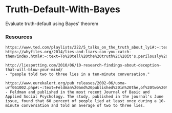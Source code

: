 # Truth-Default-With-Bayes
Evaluate truth-default using Bayes' theorem

### Resources
	https://www.ted.com/playlists/222/5_talks_on_the_truth_about_lyi#:~:text=We're%20lied%20to%2010,times%20in%20the%20same%20period.
	https://whyfiles.org/2014/lies-and-liars-can-you-catch-them/index.html#:~:text=To%20tell%20the%20truth%2C%20it's,perilously%20close%20to%20pure%20chance.

	http://liespotting.com/2010/06/10-research-findings-about-deception-that-will-blow-your-mind/
	- "people told two to three lies in a ten-minute conversation."
	
	https://www.eurekalert.org/pub_releases/2002-06/uoma-urf061002.php#:~:text=Feldman%20and%20published%20in%20the,of%20two%20to%20three%20lies.
	- Feldman and published in the most recent Journal of Basic and Applied Social Psychology. The study, published in the journal's June issue, found that 60 percent of people lied at least once during a 10-minute conversation and told an average of two to three lies.